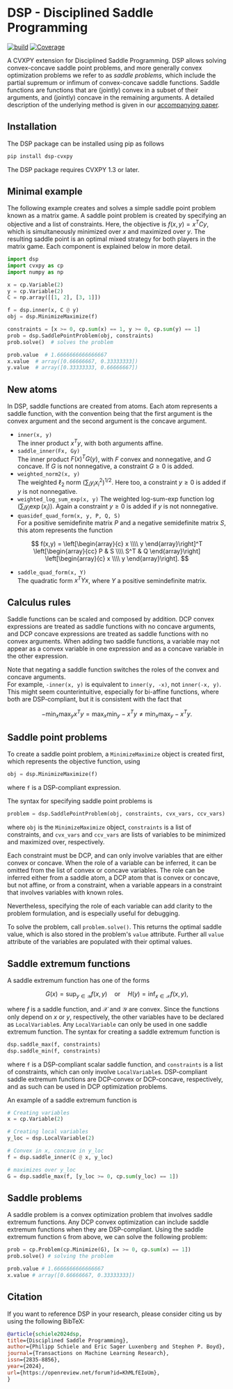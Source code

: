# DSP -  Disciplined Saddle Programming
[![build](https://github.com/cvxgrp/dsp/actions/workflows/build.yml/badge.svg)](https://github.com/cvxgrp/dsp/actions/workflows/build.yml)
[![Coverage](https://sonarcloud.io/api/project_badges/measure?project=dsp&metric=coverage)](https://sonarcloud.io/summary/new_code?id=dsp)

A CVXPY extension for Disciplined Saddle Programming.
DSP allows solving convex-concave saddle point problems, and more generally
convex optimization problems we refer to as _saddle problems_, which include the partial
supremum or infimum of convex-concave saddle functions.
Saddle functions are functions that are (jointly) convex in a subset of their
arguments, and (jointly) concave in the remaining arguments.
A detailed description of the underlying method is given in our [accompanying paper](https://arxiv.org/abs/2301.13427).

## Installation

The DSP package can be installed using pip as follows
```bash
pip install dsp-cvxpy
```
The DSP package requires CVXPY 1.3 or later.

## Minimal example

The following example creates and solves a simple saddle point problem known as a matrix game.
A saddle point problem is created by specifying an objective and a list of constraints.
Here, the objective is $f(x, y) = x^TCy$, which is simultaneously minimized over $x$ and maximized over $y$.
The resulting saddle point is an optimal mixed strategy for both players in the matrix game.
Each component is explained below in more detail.

```python
import dsp
import cvxpy as cp
import numpy as np

x = cp.Variable(2)
y = cp.Variable(2)
C = np.array([[1, 2], [3, 1]])

f = dsp.inner(x, C @ y)
obj = dsp.MinimizeMaximize(f)

constraints = [x >= 0, cp.sum(x) == 1, y >= 0, cp.sum(y) == 1]
prob = dsp.SaddlePointProblem(obj, constraints)
prob.solve()  # solves the problem

prob.value  # 1.6666666666666667
x.value  # array([0.66666667, 0.33333333])
y.value  # array([0.33333333, 0.66666667])
```

## New atoms
In DSP, saddle functions are created from atoms. Each atom represents a saddle function, with the convention being
that the first argument is the convex argument and the second argument is the concave argument.

- `inner(x, y)`  
The inner product $x^Ty$, with both arguments affine.
- `saddle_inner(Fx, Gy)`  
The inner product $F(x)^TG(y)$, with $F$ convex and nonnegative, and $G$ concave. If $G$ is not nonnegative, a constraint
$G \geq 0$ is added.
- `weighted_norm2(x, y)`  
The weighted $\ell_2$ norm $\left(\sum_i y_i x_i^2\right)^{1/2}$. Here too, a constraint $y \geq 0$ is added if $y$ is not
nonnegative.
- `weighted_log_sum_exp(x, y)`
The weighted log-sum-exp function $\log\left(\sum_i y_i \exp(x_i)\right)$. Again a constraint $y \geq 0$ is added if $y$ is not
nonnegative.
- `quasidef_quad_form(x, y, P, Q, S)`  
For a positive semidefinite matrix $P$ and a negative semidefinite matrix $S$, this atom represents the function

$$
f(x,y) = \left[\begin{array}{c} x \\\\ y \end{array}\right]^T
\left[\begin{array}{cc} P & S \\\\ S^T & Q \end{array}\right]
\left[\begin{array}{c} x \\\\ y \end{array}\right].
$$
- `saddle_quad_form(x, Y)`  
The quadratic form $x^TYx$, where $Y$ a positive semindefinite matrix.

## Calculus rules
Saddle functions can be scaled and composed by addition. DCP convex expressions are treated as saddle functions with
no concave arguments, and DCP concave expressions are treated as saddle functions with no convex arguments.
When adding two saddle functions, a variable may not appear as a convex variable in one expression and as a concave
variable in the other expression.

Note that negating a saddle function switches the roles of the convex and concave arguments.  
For example, `-inner(x, y)` is equivalent to `inner(y, -x)`, not `inner(-x, y)`.
This might seem counterintuitive, especially for bi-affine functions, where both are DSP-compliant, but it is consistent with the fact that

$$
-\min_x\max_y x^T y = \max_x\min_y -x^T y \neq \min_x\max_y - x^T y.
$$

## Saddle point problems
To create a saddle point problem, a `MinimizeMaximize` object is created first, which represents the objective function,
using
```python
obj = dsp.MinimizeMaximize(f)
```
where `f` is a DSP-compliant expression.

The syntax for specifying saddle point problems is
```python
problem = dsp.SaddlePointProblem(obj, constraints, cvx_vars, ccv_vars)
```
where `obj` is the `MinimizeMaximize` object, `constraints` is a list of constraints, and `cvx_vars` and `ccv_vars` are
lists of variables to be minimized and maximized over, respectively.

Each constraint must be DCP, and can only involve variables that are either convex or concave.
When the role of a variable can be inferred, it can be omitted from the list of convex or concave variables.
The role can be inferred either from a saddle atom, a DCP atom that is convex or concave, but not affine, or from a
constraint, when a variable appears in a constraint that involves variables with known roles.

Nevertheless, specifying the role of each variable can add clarity to the problem formulation, and is especially
useful for debugging.

To solve the problem, call `problem.solve()`. This returns the optimal saddle value, which is also stored in the
problem's `value` attribute. Further all `value` attribute of the variables are populated with their optimal values.

## Saddle extremum functions
A saddle extremum function has one of the forms

$$
G(x) = \sup_{y \in \mathcal{Y}} f(x,y) \quad \text{or} \quad
H(y) = \inf_{x \in \mathcal{X}} f(x,y),
$$

where $f$ is a saddle function, and $\mathcal{X}$ and $\mathcal{Y}$ are convex.
Since the functions only depend on $x$ or $y$, respectively, the other variables have to be declared as
`LocalVariable`s. Any `LocalVariable` can only be used in one saddle extremum function. The syntax for
creating a saddle extremum function is
```python
dsp.saddle_max(f, constraints)
dsp.saddle_min(f, constraints)
```
where `f` is a DSP-compliant scalar saddle function, and `constraints` is a list of constraints, which can
only involve `LocalVariable`s. DSP-compliant saddle extremum functions are DCP-convex or DCP-concave, respectively,
and as such can be used in DCP optimization problems.

An example of a saddle extremum function is
```python
# Creating variables
x = cp.Variable(2)

# Creating local variables
y_loc = dsp.LocalVariable(2)

# Convex in x, concave in y_loc
f = dsp.saddle_inner(C @ x, y_loc)

# maximizes over y_loc
G = dsp.saddle_max(f, [y_loc >= 0, cp.sum(y_loc) == 1])
```

## Saddle problems
A saddle problem is a convex optimization problem that involves saddle extremum functions. Any DCP convex optimization
can include saddle extremum functions when they are DSP-compliant. Using the saddle extremum function `G` from above,
we can solve the following problem:
```python
prob = cp.Problem(cp.Minimize(G), [x >= 0, cp.sum(x) == 1])
prob.solve() # solving the problem

prob.value # 1.6666666666666667
x.value # array([0.66666667, 0.33333333])
```

## Citation
If you want to reference DSP in your research, please consider citing us by using the following BibTeX:

```BibTeX
@article{schiele2024dsp,
title={Disciplined Saddle Programming},
author={Philipp Schiele and Eric Sager Luxenberg and Stephen P. Boyd},
journal={Transactions on Machine Learning Research},
issn={2835-8856},
year={2024},
url={https://openreview.net/forum?id=KhMLfEIoUm},
}
```
